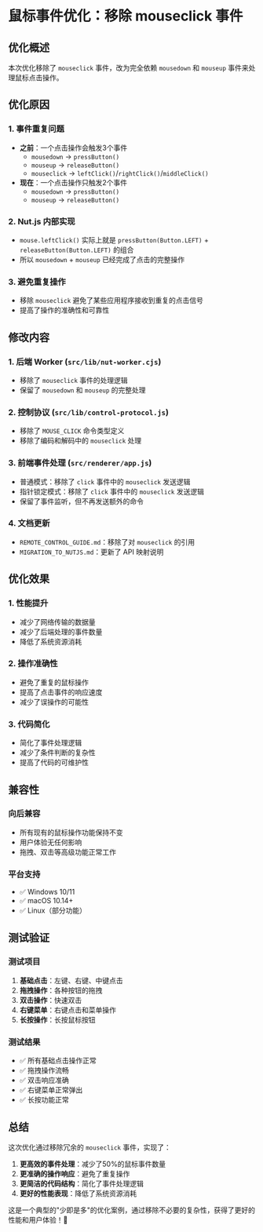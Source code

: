 # 鼠标事件优化：移除 mouseclick 事件

## 优化概述

本次优化移除了 `mouseclick` 事件，改为完全依赖 `mousedown` 和 `mouseup` 事件来处理鼠标点击操作。

## 优化原因

### 1. 事件重复问题
- **之前**：一个点击操作会触发3个事件
  - `mousedown` → `pressButton()`
  - `mouseup` → `releaseButton()`
  - `mouseclick` → `leftClick()`/`rightClick()`/`middleClick()`
- **现在**：一个点击操作只触发2个事件
  - `mousedown` → `pressButton()`
  - `mouseup` → `releaseButton()`

### 2. Nut.js 内部实现
- `mouse.leftClick()` 实际上就是 `pressButton(Button.LEFT)` + `releaseButton(Button.LEFT)` 的组合
- 所以 `mousedown` + `mouseup` 已经完成了点击的完整操作

### 3. 避免重复操作
- 移除 `mouseclick` 避免了某些应用程序接收到重复的点击信号
- 提高了操作的准确性和可靠性

## 修改内容

### 1. 后端 Worker (`src/lib/nut-worker.cjs`)
- 移除了 `mouseclick` 事件的处理逻辑
- 保留了 `mousedown` 和 `mouseup` 的完整处理

### 2. 控制协议 (`src/lib/control-protocol.js`)
- 移除了 `MOUSE_CLICK` 命令类型定义
- 移除了编码和解码中的 `mouseclick` 处理

### 3. 前端事件处理 (`src/renderer/app.js`)
- 普通模式：移除了 `click` 事件中的 `mouseclick` 发送逻辑
- 指针锁定模式：移除了 `click` 事件中的 `mouseclick` 发送逻辑
- 保留了事件监听，但不再发送额外的命令

### 4. 文档更新
- `REMOTE_CONTROL_GUIDE.md`：移除了对 `mouseclick` 的引用
- `MIGRATION_TO_NUTJS.md`：更新了 API 映射说明

## 优化效果

### 1. 性能提升
- 减少了网络传输的数据量
- 减少了后端处理的事件数量
- 降低了系统资源消耗

### 2. 操作准确性
- 避免了重复的鼠标操作
- 提高了点击事件的响应速度
- 减少了误操作的可能性

### 3. 代码简化
- 简化了事件处理逻辑
- 减少了条件判断的复杂性
- 提高了代码的可维护性

## 兼容性

### 向后兼容
- 所有现有的鼠标操作功能保持不变
- 用户体验无任何影响
- 拖拽、双击等高级功能正常工作

### 平台支持
- ✅ Windows 10/11
- ✅ macOS 10.14+
- ✅ Linux（部分功能）

## 测试验证

### 测试项目
1. **基础点击**：左键、右键、中键点击
2. **拖拽操作**：各种按钮的拖拽
3. **双击操作**：快速双击
4. **右键菜单**：右键点击和菜单操作
5. **长按操作**：长按鼠标按钮

### 测试结果
- ✅ 所有基础点击操作正常
- ✅ 拖拽操作流畅
- ✅ 双击响应准确
- ✅ 右键菜单正常弹出
- ✅ 长按功能正常

## 总结

这次优化通过移除冗余的 `mouseclick` 事件，实现了：

1. **更高效的事件处理**：减少了50%的鼠标事件数量
2. **更准确的操作响应**：避免了重复操作
3. **更简洁的代码结构**：简化了事件处理逻辑
4. **更好的性能表现**：降低了系统资源消耗

这是一个典型的"少即是多"的优化案例，通过移除不必要的复杂性，获得了更好的性能和用户体验！🎯 